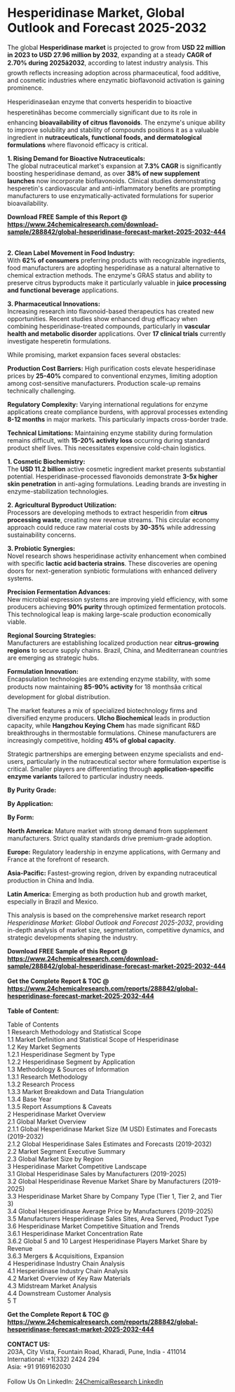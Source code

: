 <h1>Hesperidinase Market, Global Outlook and Forecast 2025-2032</h1><p>The global <strong>Hesperidinase market</strong> is projected to grow from <strong>USD 22 million in 2023 to USD 27.96 million by 2032</strong>, expanding at a steady <strong>CAGR of 2.70% during 2025â2032</strong>, according to latest industry analysis. This growth reflects increasing adoption across pharmaceutical, food additive, and cosmetic industries where enzymatic bioflavonoid activation is gaining prominence.</p><p>Hesperidinaseâan enzyme that converts hesperidin to bioactive hesperetinâhas become commercially significant due to its role in enhancing <strong>bioavailability of citrus flavonoids</strong>. The enzyme's unique ability to improve solubility and stability of compounds positions it as a valuable ingredient in <strong>nutraceuticals, functional foods, and dermatological formulations</strong> where flavonoid efficacy is critical.</p><p><strong>1. Rising Demand for Bioactive Nutraceuticals:</strong><br>
The global nutraceutical market's expansion at <strong>7.3% CAGR</strong> is significantly boosting hesperidinase demand, as over <strong>38% of new supplement launches</strong> now incorporate bioflavonoids. Clinical studies demonstrating hesperetin's cardiovascular and anti-inflammatory benefits are prompting manufacturers to use enzymatically-activated formulations for superior bioavailability.</p><div><b>Download FREE Sample of this Report @ 
            <a href="https://www.24chemicalresearch.com/download-sample/288842/global-hesperidinase-forecast-market-2025-2032-444">
            https://www.24chemicalresearch.com/download-sample/288842/global-hesperidinase-forecast-market-2025-2032-444</a></b></div><br><p><strong>2. Clean Label Movement in Food Industry:</strong><br>
With <strong>62% of consumers</strong> preferring products with recognizable ingredients, food manufacturers are adopting hesperidinase as a natural alternative to chemical extraction methods. The enzyme's GRAS status and ability to preserve citrus byproducts make it particularly valuable in <strong>juice processing and functional beverage</strong> applications.</p><p><strong>3. Pharmaceutical Innovations:</strong><br>
Increasing research into flavonoid-based therapeutics has created new opportunities. Recent studies show enhanced drug efficacy when combining hesperidinase-treated compounds, particularly in <strong>vascular health and metabolic disorder</strong> applications. Over <strong>17 clinical trials</strong> currently investigate hesperetin formulations.</p><p>While promising, market expansion faces several obstacles:</p><p><strong>Production Cost Barriers:</strong> High purification costs elevate hesperidinase prices by <strong>25-40%</strong> compared to conventional enzymes, limiting adoption among cost-sensitive manufacturers. Production scale-up remains technically challenging.</p><p><strong>Regulatory Complexity:</strong> Varying international regulations for enzyme applications create compliance burdens, with approval processes extending <strong>8-12 months</strong> in major markets. This particularly impacts cross-border trade.</p><p><strong>Technical Limitations:</strong> Maintaining enzyme stability during formulation remains difficult, with <strong>15-20% activity loss</strong> occurring during standard product shelf lives. This necessitates expensive cold-chain logistics.</p><p><strong>1. Cosmetic Biochemistry:</strong><br>
The <strong>USD 11.2 billion</strong> active cosmetic ingredient market presents substantial potential. Hesperidinase-processed flavonoids demonstrate <strong>3-5x higher skin penetration</strong> in anti-aging formulations. Leading brands are investing in enzyme-stabilization technologies.</p><p><strong>2. Agricultural Byproduct Utilization:</strong><br>
Processors are developing methods to extract hesperidin from <strong>citrus processing waste</strong>, creating new revenue streams. This circular economy approach could reduce raw material costs by <strong>30-35%</strong> while addressing sustainability concerns.</p><p><strong>3. Probiotic Synergies:</strong><br>
Novel research shows hesperidinase activity enhancement when combined with specific <strong>lactic acid bacteria strains</strong>. These discoveries are opening doors for next-generation synbiotic formulations with enhanced delivery systems.</p><p><strong>Precision Fermentation Advances:</strong><br>
	New microbial expression systems are improving yield efficiency, with some producers achieving <strong>90% purity</strong> through optimized fermentation protocols. This technological leap is making large-scale production economically viable.</p><p><strong>Regional Sourcing Strategies:</strong><br>
	Manufacturers are establishing localized production near <strong>citrus-growing regions</strong> to secure supply chains. Brazil, China, and Mediterranean countries are emerging as strategic hubs.</p><p><strong>Formulation Innovation:</strong><br>
	Encapsulation technologies are extending enzyme stability, with some products now maintaining <strong>85-90% activity</strong> for 18 monthsâa critical development for global distribution.</p><p>The market features a mix of specialized biotechnology firms and diversified enzyme producers. <strong>Ulcho Biochemical</strong> leads in production capacity, while <strong>Hangzhou Keying Chem</strong> has made significant R&amp;D breakthroughs in thermostable formulations. Chinese manufacturers are increasingly competitive, holding <strong>45% of global capacity</strong>.</p><p>Strategic partnerships are emerging between enzyme specialists and end-users, particularly in the nutraceutical sector where formulation expertise is critical. Smaller players are differentiating through <strong>application-specific enzyme variants</strong> tailored to particular industry needs.</p><p><strong>By Purity Grade:</strong></p><p><strong>By Application:</strong></p><p><strong>By Form:</strong></p><p><strong>North America:</strong> Mature market with strong demand from supplement manufacturers. Strict quality standards drive premium-grade adoption.</p><p><strong>Europe:</strong> Regulatory leadership in enzyme applications, with Germany and France at the forefront of research.</p><p><strong>Asia-Pacific:</strong> Fastest-growing region, driven by expanding nutraceutical production in China and India.</p><p><strong>Latin America:</strong> Emerging as both production hub and growth market, especially in Brazil and Mexico.</p><p>This analysis is based on the comprehensive market research report <em>Hesperidinase Market: Global Outlook and Forecast 2025-2032</em>, providing in-depth analysis of market size, segmentation, competitive dynamics, and strategic developments shaping the industry.</p><div><b>Download FREE Sample of this Report @ 
            <a href="https://www.24chemicalresearch.com/download-sample/288842/global-hesperidinase-forecast-market-2025-2032-444">
            https://www.24chemicalresearch.com/download-sample/288842/global-hesperidinase-forecast-market-2025-2032-444</a></b></div><br><div><b>Get the Complete Report & TOC @ 
            <a href="https://www.24chemicalresearch.com/reports/288842/global-hesperidinase-forecast-market-2025-2032-444">
            https://www.24chemicalresearch.com/reports/288842/global-hesperidinase-forecast-market-2025-2032-444</a></b></div><br>
            <b>Table of Content:</b><p>Table of Contents<br />
1 Research Methodology and Statistical Scope<br />
1.1 Market Definition and Statistical Scope of Hesperidinase<br />
1.2 Key Market Segments<br />
1.2.1 Hesperidinase Segment by Type<br />
1.2.2 Hesperidinase Segment by Application<br />
1.3 Methodology & Sources of Information<br />
1.3.1 Research Methodology<br />
1.3.2 Research Process<br />
1.3.3 Market Breakdown and Data Triangulation<br />
1.3.4 Base Year<br />
1.3.5 Report Assumptions & Caveats<br />
2 Hesperidinase Market Overview<br />
2.1 Global Market Overview<br />
2.1.1 Global Hesperidinase Market Size (M USD) Estimates and Forecasts (2019-2032)<br />
2.1.2 Global Hesperidinase Sales Estimates and Forecasts (2019-2032)<br />
2.2 Market Segment Executive Summary<br />
2.3 Global Market Size by Region<br />
3 Hesperidinase Market Competitive Landscape<br />
3.1 Global Hesperidinase Sales by Manufacturers (2019-2025)<br />
3.2 Global Hesperidinase Revenue Market Share by Manufacturers (2019-2025)<br />
3.3 Hesperidinase Market Share by Company Type (Tier 1, Tier 2, and Tier 3)<br />
3.4 Global Hesperidinase Average Price by Manufacturers (2019-2025)<br />
3.5 Manufacturers Hesperidinase Sales Sites, Area Served, Product Type<br />
3.6 Hesperidinase Market Competitive Situation and Trends<br />
3.6.1 Hesperidinase Market Concentration Rate<br />
3.6.2 Global 5 and 10 Largest Hesperidinase Players Market Share by Revenue<br />
3.6.3 Mergers & Acquisitions, Expansion<br />
4 Hesperidinase Industry Chain Analysis<br />
4.1 Hesperidinase Industry Chain Analysis<br />
4.2 Market Overview of Key Raw Materials<br />
4.3 Midstream Market Analysis<br />
4.4 Downstream Customer Analysis<br />
5 T</p><div><b>Get the Complete Report & TOC @ 
            <a href="https://www.24chemicalresearch.com/reports/288842/global-hesperidinase-forecast-market-2025-2032-444">
            https://www.24chemicalresearch.com/reports/288842/global-hesperidinase-forecast-market-2025-2032-444</a></b></div><br><b>CONTACT US:</b><br>
            203A, City Vista, Fountain Road, Kharadi, Pune, India - 411014<br>
            International: +1(332) 2424 294<br>
            Asia: +91 9169162030 <br><br>
            Follow Us On LinkedIn: <a href="https://www.linkedin.com/company/24chemicalresearch/">24ChemicalResearch LinkedIn</a>